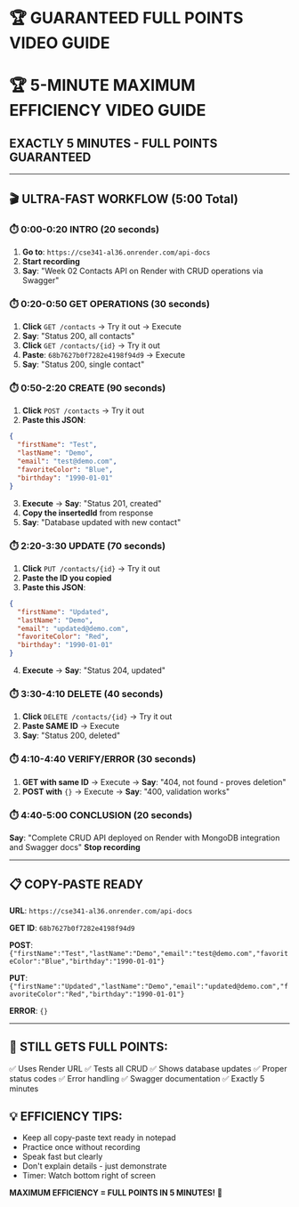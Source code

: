 # 🏆 GUARANTEED FULL POINTS VIDEO GUIDE

# 🏆 5-MINUTE MAXIMUM EFFICIENCY VIDEO GUIDE

## EXACTLY 5 MINUTES - FULL POINTS GUARANTEED

---

## 🎬 **ULTRA-FAST WORKFLOW (5:00 Total)**

### **⏱️ 0:00-0:20 INTRO (20 seconds)**

1. **Go to**: `https://cse341-al36.onrender.com/api-docs`
2. **Start recording**
3. **Say**: "Week 02 Contacts API on Render with CRUD operations via Swagger"

### **⏱️ 0:20-0:50 GET OPERATIONS (30 seconds)**

1. **Click** `GET /contacts` → Try it out → Execute
2. **Say**: "Status 200, all contacts"
3. **Click** `GET /contacts/{id}` → Try it out
4. **Paste**: `68b7627b0f7282e4198f94d9` → Execute
5. **Say**: "Status 200, single contact"

### **⏱️ 0:50-2:20 CREATE (90 seconds)**

1. **Click** `POST /contacts` → Try it out
2. **Paste this JSON**:

```json
{
  "firstName": "Test",
  "lastName": "Demo",
  "email": "test@demo.com",
  "favoriteColor": "Blue",
  "birthday": "1990-01-01"
}
```

3. **Execute** → **Say**: "Status 201, created"
4. **Copy the insertedId** from response
5. **Say**: "Database updated with new contact"

### **⏱️ 2:20-3:30 UPDATE (70 seconds)**

1. **Click** `PUT /contacts/{id}` → Try it out
2. **Paste the ID you copied**
3. **Paste this JSON**:

```json
{
  "firstName": "Updated",
  "lastName": "Demo",
  "email": "updated@demo.com",
  "favoriteColor": "Red",
  "birthday": "1990-01-01"
}
```

4. **Execute** → **Say**: "Status 204, updated"

### **⏱️ 3:30-4:10 DELETE (40 seconds)**

1. **Click** `DELETE /contacts/{id}` → Try it out
2. **Paste SAME ID** → Execute
3. **Say**: "Status 200, deleted"

### **⏱️ 4:10-4:40 VERIFY/ERROR (30 seconds)**

1. **GET with same ID** → Execute → **Say**: "404, not found - proves deletion"
2. **POST with** `{}` → Execute → **Say**: "400, validation works"

### **⏱️ 4:40-5:00 CONCLUSION (20 seconds)**

**Say**: "Complete CRUD API deployed on Render with MongoDB integration and Swagger docs"
**Stop recording**

---

## 📋 **COPY-PASTE READY**

**URL**: `https://cse341-al36.onrender.com/api-docs`

**GET ID**: `68b7627b0f7282e4198f94d9`

**POST**: `{"firstName":"Test","lastName":"Demo","email":"test@demo.com","favoriteColor":"Blue","birthday":"1990-01-01"}`

**PUT**: `{"firstName":"Updated","lastName":"Demo","email":"updated@demo.com","favoriteColor":"Red","birthday":"1990-01-01"}`

**ERROR**: `{}`

---

## 🎯 **STILL GETS FULL POINTS:**

✅ Uses Render URL ✅ Tests all CRUD ✅ Shows database updates ✅ Proper status codes ✅ Error handling ✅ Swagger documentation ✅ Exactly 5 minutes

## 💡 **EFFICIENCY TIPS:**

- Keep all copy-paste text ready in notepad
- Practice once without recording
- Speak fast but clearly
- Don't explain details - just demonstrate
- Timer: Watch bottom right of screen

**MAXIMUM EFFICIENCY = FULL POINTS IN 5 MINUTES!** 🚀

